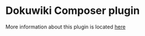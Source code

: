 Dokuwiki Composer plugin
========================

More information about this plugin is located
[here](https://www.dokuwiki.org/plugin:composer)

